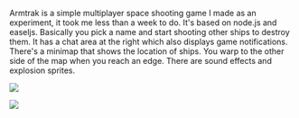 Armtrak is a simple multiplayer space shooting game I made as an experiment, it took me less than a week to do. It's based on node.js and easeljs. Basically you pick a name and start shooting other ships to destroy them. It has a chat area at the right which also displays game notifications. There's a minimap that shows the location of ships. You warp to the other side of the map when you reach an edge. There are sound effects and explosion sprites. 

![](http://i.imgur.com/E03wr24.jpg)

![](http://i.imgur.com/Xxn5aSF.jpg)